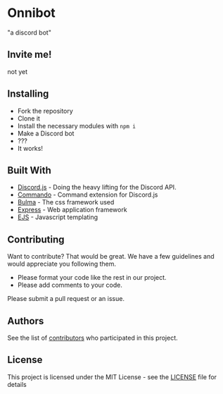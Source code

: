 # Onnibot

"a discord bot"

## Invite me!

not yet

## Installing

* Fork the repository
* Clone it
* Install the necessary modules with `npm i`
* Make a Discord bot
* ???
* It works!


## Built With

* [Discord.js](https://discord.js.org) - Doing the heavy lifting for the Discord API.
* [Commando](https://github.com/discordjs/Commando) - Command extension for Discord.js
* [Bulma](https://bulma.io) - The css framework used
* [Express](https://expressjs.com/) - Web application framework
* [EJS](http://ejs.co/) - Javascript templating

## Contributing

Want to contribute? That would be great.
We have a few guidelines and would appreciate you following them.

* Please format your code like the rest in our project.
* Please add comments to your code.


Please submit a pull request or an issue.

## Authors

See the list of [contributors](https://github.com/onnibot/onnibot/contributors) who participated in this project.

## License

This project is licensed under the MIT License - see the [LICENSE](LICENSE) file for details
